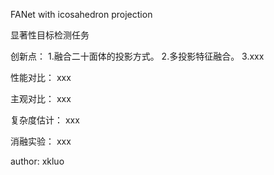 FANet with icosahedron projection

显著性目标检测任务

创新点：
1.融合二十面体的投影方式。
2.多投影特征融合。
3.xxx

性能对比：
xxx

主观对比：
xxx

复杂度估计：
xxx

消融实验：
xxx


author: xkluo
